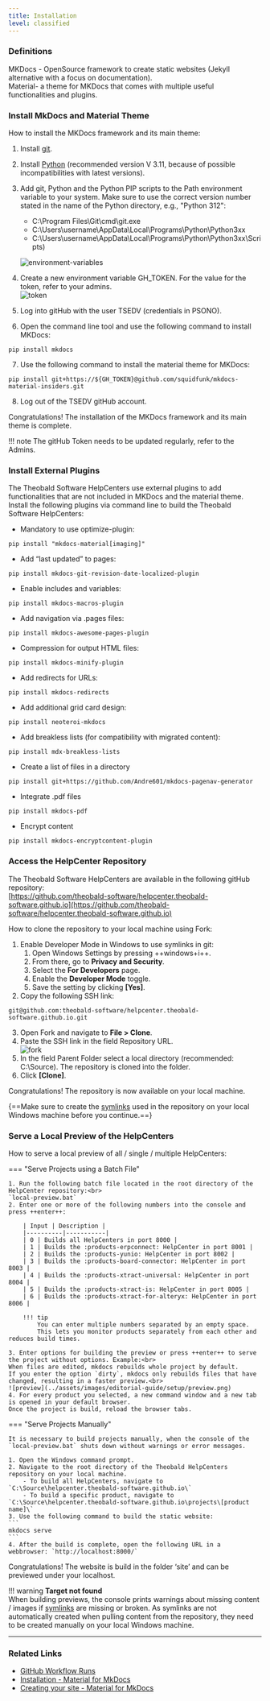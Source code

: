 ```yaml
---
title: Installation
level: classified
---
```


### Definitions
MKDocs - OpenSource framework to create static websites (Jekyll alternative with a focus on documentation). <br>
Material- a theme for MKDocs that comes with multiple useful functionalities and plugins.


### Install MkDocs and Material Theme

How to install the MKDocs framework and its main theme:

1. Install [git](https://git-scm.com/download/win).
2. Install [Python](https://www.python.org/downloads/) (recommended version V 3.11, because of possible incompatibilities with latest versions).
3. Add git, Python and the Python PIP scripts to the Path environment variable to your system. Make sure to use the correct version number stated in the name of the Python directory, e.g., "Python 312":

	- C:\Program Files\Git\cmd\git.exe
	- C:\Users\username\AppData\Local\Programs\Python\Python3xx 
	- C:\Users\username\AppData\Local\Programs\Python\Python3xx\Scripts)

	![environment-variables](../assets/images/editorial-guide/setup/environment-variables.png)
4. Create a new environment variable GH_TOKEN. For the value for the token, refer to your admins.<br>
![token](../assets/images/editorial-guide/setup/token.png)
5. Log into gitHub with the user TSEDV (credentials in PSONO).
6. Open the command line tool and use the following command to install MKDocs: 
```
pip install mkdocs
```
7. Use the following command to install the material theme for MKDocs: 
```
pip install git+https://${GH_TOKEN}@github.com/squidfunk/mkdocs-material-insiders.git
```
8. Log out of the TSEDV gitHub account.

Congratulations! The installation of the MKDocs framework and its main theme is complete.

!!! note
	The gitHub Token needs to be updated regularly, refer to the Admins.
	

### Install External Plugins

The Theobald Software HelpCenters use external plugins to add functionalities that are not included in MKDocs and the material theme. 
Install the following plugins via command line to build the Theobald Software HelpCenters:

- Mandatory to use optimize-plugin:
```
pip install "mkdocs-material[imaging]"
```
- Add “last updated” to pages:
```
pip install mkdocs-git-revision-date-localized-plugin
```
- Enable includes and variables:
```
pip install mkdocs-macros-plugin 
```
- Add navigation via .pages files:
```
pip install mkdocs-awesome-pages-plugin 
```
- Compression for output HTML files:
```
pip install mkdocs-minify-plugin
```
- Add redirects for URLs:
```
pip install mkdocs-redirects
```
- Add additional grid card design:
```
pip install neoteroi-mkdocs
```
- Add breakless lists (for compatibility with migrated content):
```
pip install mdx-breakless-lists
```
- Create a list of files in a directory 
```
pip install git+https://github.com/Andre601/mkdocs-pagenav-generator
``` 
- Integrate .pdf files
```
pip install mkdocs-pdf
```
- Encrypt content
```
pip install mkdocs-encryptcontent-plugin
```


### Access the HelpCenter Repository

The Theobald Software HelpCenters are available in the following gitHub repository: <br>
[https://github.com/theobald-software/helpcenter.theobald-software.github.io](https://github.com/theobald-software/helpcenter.theobald-software.github.io)

How to clone the repository to your local machine using Fork:

1. Enable Developer Mode in Windows to use symlinks in git:
	1. Open Windows Settings by pressing ++windows+i++.
	2. From there, go to **Privacy and Security**.
	3. Select the **For Developers** page.
	4. Enable the **Developer Mode** toggle.
	5. Save the setting by clicking **[Yes]**.
2. Copy the following SSH link: 
```
git@github.com:theobald-software/helpcenter.theobald-software.github.io.git
```
3. Open Fork and navigate to **File > Clone**.
4. Paste the SSH link in the field Repository URL.<br>
![fork](../assets/images/editorial-guide/setup/fork.png)
5. In the field Parent Folder select a local directory (recommended: C:\Source). 
The repository is cloned into the folder.
6. Click **[Clone]**.

Congratulations! The repository is now available on your local machine.

{==Make sure to create the [symlinks](symlinks.md) used in the repository on your local Windows machine before you continue.==}

### Serve a Local Preview of the HelpCenters

How to serve a local preview of all / single / multiple HelpCenters:

=== "Serve Projects using a Batch File"
	
	1. Run the following batch file located in the root directory of the HelpCenter repository:<br>
	`local-preview.bat`
	2. Enter one or more of the following numbers into the console and press ++enter++:

		| Input | Description |
		|----------|-----------|
		| 0 | Builds all HelpCenters in port 8000 |
		| 1 | Builds the :products-erpconnect: HelpCenter in port 8001 |
		| 2 | Builds the :products-yunio: HelpCenter in port 8002 |
		| 3 | Builds the :products-board-connector: HelpCenter in port 8003 |
		| 4 | Builds the :products-xtract-universal: HelpCenter in port 8004 |
		| 5 | Builds the :products-xtract-is: HelpCenter in port 8005 |
		| 6 | Builds the :products-xtract-for-alteryx: HelpCenter in port 8006 |

		!!! tip
			You can enter multiple numbers separated by an empty space.
			This lets you monitor products separately from each other and reduces build times.

	3. Enter options for building the preview or press ++enter++ to serve the project without options. Example:<br>
	When files are edited, mkdocs rebuilds whole project by default. 
	If you enter the option `dirty`, mkdocs only rebuilds files that have changed, resulting in a faster preview.<br>
	![preview](../assets/images/editorial-guide/setup/preview.png)
	4. For every product you selected, a new command window and a new tab is opened in your default browser. 
	Once the project is build, reload the browser tabs.

=== "Serve Projects Manually"

	It is necessary to build projects manually, when the console of the `local-preview.bat` shuts down without warnings or error messages.

	1. Open the Windows command prompt.
	2. Navigate to the root directory of the Theobald HelpCenters repository on your local machine.
		- To build all HelpCenters, navigate to `C:\Source\helpcenter.theobald-software.github.io\`
		- To build a specific product, navigate to `C:\Source\helpcenter.theobald-software.github.io\projects\[product name]\`
	3. Use the following command to build the static website:
	```
	mkdocs serve
	```
	4. After the build is complete, open the following URL in a webbrowser: `http://localhost:8000/`

Congratulations! The website is build in the folder ‘site’ and can be previewed under your localhost.

!!! warning
	**Target not found**<br>
	When building previews, the console prints warnings about missing content / images if [symlinks](symlinks.md) are missing or broken.
	As symlinks are not automatically created when pulling content from the repository, they need to be created manually on your local Windows machine.

****

### Related Links

- [GitHub Workflow Runs](https://github.com/theobald-software/helpcenter.theobald-software.github.io/actions/workflows/ci.yml)
- [Installation - Material for MkDocs](https://squidfunk.github.io/mkdocs-material/getting-started/)
- [Creating your site - Material for MkDocs](https://squidfunk.github.io/mkdocs-material/creating-your-site/)

